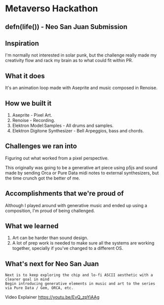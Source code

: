 # Metaverso Hackathon
## defn(life()) - Neo San Juan Submission

## Inspiration

I'm normally not interested in solar punk, but the challenge really made my creativity flow and rack my brain as to what could fit within PR.

## What it does

It's an animation loop made with Aseprite and music composed in Renoise.

## How we built it

1. Aseprite - Pixel Art. 
2. Renoise - Recording. 
3. Elektron Model:Samples - All drums and samples. 
4. Elektron Digitone Synthesizer - Bell Arpeggios, bass and chords.

## Challenges we ran into

Figuring out what worked from a pixel perspective. 

This originally was going to be a generative art piece using p5js and sound made by sending Orca or Pure Data midi notes to external synthesizers, but the time crunch got the better of me.  

## Accomplishments that we're proud of

Although I played around with generative music and ended up using a composition, I'm proud of being challenged.

## What we learned

1. Art can be harder than sound design.
2. A lot of prep work is needed to make sure all the systems are working together, specially if you've changed to a different OS. 

## What's next for Neo San Juan

    Next is to keep exploring the chip and lo-fi ASCII aesthetic with a clearer goal in mind
    Begin introducing generative elements in music and art to the series via Pure Data / Gem, ORCA, etc.
    
Video Explainer    https://youtu.be/EvQ_zpYiAAg
